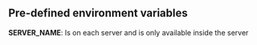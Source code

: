 ## Pre-defined environment variables



















**SERVER_NAME**: Is on each server and is only available inside the server

